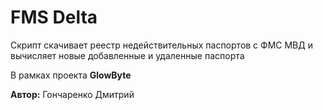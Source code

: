 # FMS Delta
 Скрипт скачивает реестр недействительных паспортов с ФМС МВД и вычисляет новые добавленные и удаленные паспорта

В рамках проекта __GlowByte__

__Автор:__ Гончаренко Дмитрий
